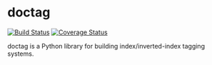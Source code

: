 # doctag

[![Build Status](https://travis-ci.com/daturkel/doctag.svg?branch=master)](https://travis-ci.com/daturkel/doctag) [![Coverage Status](https://coveralls.io/repos/github/daturkel/doctag/badge.svg?branch=master)](https://coveralls.io/github/daturkel/doctag?branch=master)

doctag is a Python library for building index/inverted-index tagging systems.
